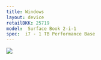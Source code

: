 ```yaml
--- 
title: Windows
layout: device
retailDKK: 25719
model:  Surface Book 2-i-1
spec:  i7 - 1 TB Performance Base
---
```

![](../2017-10-02-11-36-36.png)